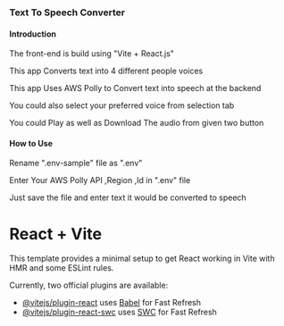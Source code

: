 <h3>Text To Speech Converter</h3>
<h4>Introduction</h4>
<p>The front-end is build using "Vite + React.js"</p>
<p>This app Converts text into 4 different people voices </p>
<p>This app Uses AWS Polly to Convert text into speech at the backend</p>
<p>You could also select your preferred voice from selection tab</p>
<p>You could Play as well as Download The audio from given two button </p>
<h4>How to Use</h4>
<p>Rename ".env-sample" file as ".env"</p>
<p>Enter Your AWS Polly API ,Region ,Id in ".env" file</p>
<p>Just save the file and enter text it would be converted to speech</p>


# React + Vite

This template provides a minimal setup to get React working in Vite with HMR and some ESLint rules.

Currently, two official plugins are available:

- [@vitejs/plugin-react](https://github.com/vitejs/vite-plugin-react/blob/main/packages/plugin-react/README.md) uses [Babel](https://babeljs.io/) for Fast Refresh
- [@vitejs/plugin-react-swc](https://github.com/vitejs/vite-plugin-react-swc) uses [SWC](https://swc.rs/) for Fast Refresh
